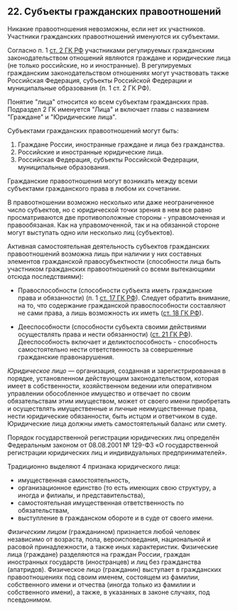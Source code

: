﻿## 22. Субъекты гражданских правоотношений

Никакие правоотношения невозможны, если нет их участников. Участники
гражданских правоотношений именуются их субъектами.

Согласно п. 1 [ст. 2 ГК РФ](https://zakonrf.info/gk/2/) участниками
регулируемых гражданским законодательством отношений являются граждане
и юридические лица (не только российские, но и иностранные). В регулируемых
гражданским законодательством отношениях могут участвовать также Российская
Федерация, субъекты Российской Федерации и муниципальные образования
(п. 1 ст. 2 ГК РФ).

Понятие "лица" относится ко всем субъектам гражданских прав. Подраздел 2 ГК
именуется "Лица" и включает главы с названием "Граждане" и "Юридические лица".

Субъектами гражданских правоотношений могут быть:

1. Граждане России, иностранные граждане и лица без гражданства. 
2. Российские и иностранные юридические лица.
3. Российская Федерация, субъекты Российской Федерации, муниципальные образования.

Гражданские правоотношения могут возникать между всеми субъектами гражданского
права в любом их сочетании.

В правоотношении возможно несколько или даже неограниченное число субъектов,
но с юридической точки зрения в нем все равно просматриваются две
противоположные стороны - управомоченная и правообязаная. Как
на управомоченной, так и на обязанной стороне могут выступать одно
или несколько лиц (субъектов).

Активная самостоятельная деятельность субъектов гражданских правоотношений
возможна лишь при наличии у них составных элементов гражданской
правосубъектности (способности лица быть участником гражданских
правоотношений со всеми вытекающими отсюда последствиями):

- Правоспособности (способности субъекта иметь гражданские права
  и обязанности) (п. 1 [ст. 17 ГК РФ](https://zakonrf.info/gk/17/)). Следует
  обратить внимание, на то, что содержание гражданской правоспособности
  составляют не сами права, а лишь возможность их иметь
  ([ст. 18 ГК РФ](https://zakonrf.info/gk/18/)).

- Дееспособности (способности субъекта своими действиями осуществлять права
  и нести обязанности) ([ст. 21 ГК РФ](https://zakonrf.info/gk/21/)).
  Дееспособность включает и деликтоспособность - способность самостоятельно
  нести ответственность за совершенные гражданские правонарушения.
  
*Юридическое лицо* — организация, созданная и зарегистрированная в порядке,
установленном действующим законодательством, которая имеет в собственности,
хозяйственном ведении или оперативном управлении обособленное имущество
и отвечает по своим обязательствам этим имуществом, может от своего имени
приобретать и осуществлять имущественные и личные неимущественные права,
нести юридические обязанности, быть истцом и ответчиком в суде. Юридические
лица должны иметь самостоятельный баланс или смету.

Порядок государственной регистрации юридических лиц определён Федеральным
законом от 08.08.2001 № 129-ФЗ «О государственной регистрации юридических
лиц и индивидуальных предпринимателей».

Традиционно выделяют 4 признака юридического лица:

- имущественная самостоятельность,
- организационное единство (то есть имеющих свою структуру, а иногда
  и филиалы, и представительства),
- самостоятельная имущественная ответственность по обязательствам,
- выступление в гражданском обороте и в суде от своего имени.

*Физическим лицом* (гражданином) признается любой человек независимо
от возраста, пола, вероисповедания, национальной и расовой принадлежности,
а также иных характеристик. Физические лица (граждане) разделяются на граждан
России, граждан иностранных государств (иностранцев) и лиц без гражданства
(апатридов). Физическое лицо (гражданин) выступает в гражданских
правоотношениях под своим именем, состоящем из фамилии, собственного имени
и отчества (иногда только из фамилии и собственного имени), а также,
в указанных в законе случаях, под псевдонимом.

